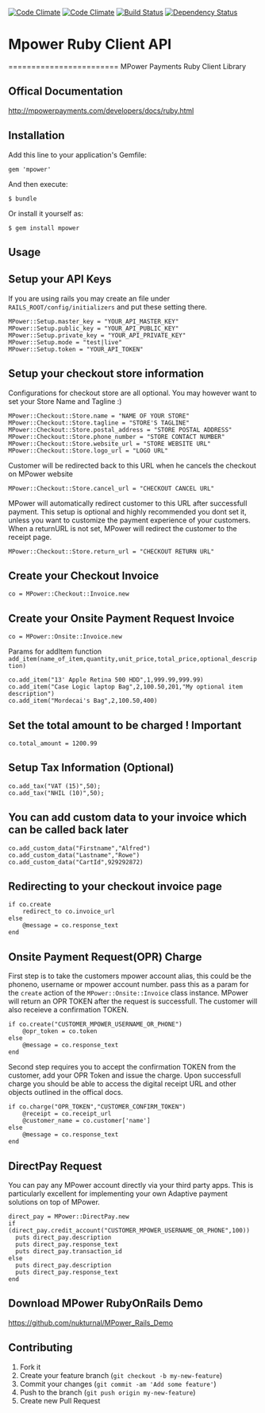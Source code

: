 [![Code Climate](https://codeclimate.com/github/nukturnal/mpower_ruby.png)](https://codeclimate.com/github/nukturnal/mpower_ruby) [![Code Climate](https://codeclimate.com/badge.png)](https://codeclimate.com/github/nukturnal/mpower_ruby) [![Build Status](https://secure.travis-ci.org/nukturnal/mpower_ruby.png?branch=master)](https://travis-ci.org/nukturnal/mpower_ruby) [![Dependency Status](https://gemnasium.com/nukturnal/mpower_ruby.png)](https://gemnasium.com/nukturnal/mpower_ruby)

# Mpower Ruby Client API
========================
MPower Payments Ruby Client Library

## Offical Documentation
http://mpowerpayments.com/developers/docs/ruby.html

## Installation

Add this line to your application's Gemfile:

    gem 'mpower'

And then execute:

    $ bundle

Or install it yourself as:

    $ gem install mpower

## Usage

## Setup your API Keys
If you are using rails you may create an file under `RAILS_ROOT/config/initializers` and put these setting there.

    MPower::Setup.master_key = "YOUR_API_MASTER_KEY"
    MPower::Setup.public_key = "YOUR_API_PUBLIC_KEY"
    MPower::Setup.private_key = "YOUR_API_PRIVATE_KEY"
    MPower::Setup.mode = "test|live"
    MPower::Setup.token = "YOUR_API_TOKEN"

## Setup your checkout store information
Configurations for checkout store are all optional. You may however want to set your Store Name and Tagline :)

    MPower::Checkout::Store.name = "NAME OF YOUR STORE"
    MPower::Checkout::Store.tagline = "STORE'S TAGLINE"
    MPower::Checkout::Store.postal_address = "STORE POSTAL ADDRESS"
    MPower::Checkout::Store.phone_number = "STORE CONTACT NUMBER"
    MPower::Checkout::Store.website_url = "STORE WEBSITE URL"
    MPower::Checkout::Store.logo_url = "LOGO URL"

Customer will be redirected back to this URL when he cancels the checkout on MPower website

    MPower::Checkout::Store.cancel_url = "CHECKOUT CANCEL URL"

MPower will automatically redirect customer to this URL after successfull payment.
This setup is optional and highly recommended you dont set it, unless you want to customize the payment experience of your customers.
When a returnURL is not set, MPower will redirect the customer to the receipt page.

    MPower::Checkout::Store.return_url = "CHECKOUT RETURN URL"

## Create your Checkout Invoice

    co = MPower::Checkout::Invoice.new

## Create your Onsite Payment Request Invoice

    co = MPower::Onsite::Invoice.new

Params for addItem function `add_item(name_of_item,quantity,unit_price,total_price,optional_description)`

    co.add_item("13' Apple Retina 500 HDD",1,999.99,999.99)
    co.add_item("Case Logic laptop Bag",2,100.50,201,"My optional item description")
    co.add_item("Mordecai's Bag",2,100.50,400)

## Set the total amount to be charged ! Important

    co.total_amount = 1200.99

## Setup Tax Information (Optional)

    co.add_tax("VAT (15)",50);
    co.add_tax("NHIL (10)",50);

## You can add custom data to your invoice which can be called back later

    co.add_custom_data("Firstname","Alfred")
    co.add_custom_data("Lastname","Rowe")
    co.add_custom_data("CartId",929292872)

## Redirecting to your checkout invoice page

    if co.create
    	redirect_to co.invoice_url
    else
    	@message = co.response_text
    end

## Onsite Payment Request(OPR) Charge
First step is to take the customers mpower account alias, this could be the phoneno, username or mpower account number.
pass this as a param for the `create` action of the `MPower::Onsite::Invoice` class instance. MPower will return an OPR TOKEN after the request is successfull. The customer will also receieve a confirmation TOKEN.
        
    if co.create("CUSTOMER_MPOWER_USERNAME_OR_PHONE")
        @opr_token = co.token
    else
        @message = co.response_text
    end

Second step requires you to accept the confirmation TOKEN from the customer, add your OPR Token and issue the charge. Upon successfull charge you should be able to access the digital receipt URL and other objects outlined in the offical docs.

    if co.charge("OPR_TOKEN","CUSTOMER_CONFIRM_TOKEN")
        @receipt = co.receipt_url
        @customer_name = co.customer['name']
    else
        @message = co.response_text
    end

## DirectPay Request
You can pay any MPower account directly via your third party apps. This is particularly excellent for implementing your own Adaptive payment solutions on top of MPower. 

    direct_pay = MPower::DirectPay.new
    if (direct_pay.credit_account("CUSTOMER_MPOWER_USERNAME_OR_PHONE",100))
      puts direct_pay.description
      puts direct_pay.response_text
      puts direct_pay.transaction_id
    else
      puts direct_pay.description
      puts direct_pay.response_text
    end

## Download MPower RubyOnRails Demo
https://github.com/nukturnal/MPower_Rails_Demo

## Contributing

1. Fork it
2. Create your feature branch (`git checkout -b my-new-feature`)
3. Commit your changes (`git commit -am 'Add some feature'`)
4. Push to the branch (`git push origin my-new-feature`)
5. Create new Pull Request

